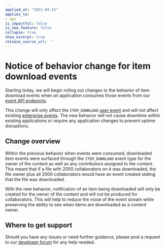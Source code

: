 ```yaml
---
applied_at: "2021-04-15"
applies_to: 
- api
is_impactful: false
is_new_feature: false
collapse: true
show_excerpt: true
release_source_url: ''
---
```


# Notice of behavior change for item download events

Starting today, we will begin rolling out changes to the behavior
of item download events when an application consumes those events from our
[event API endpoints][event-apis]. 

This change will only affect the
`ITEM_DOWNLOAD` [user event][user-events] and will not affect existing
[enterprise events][enterprise-events]. The new behavior will not cause
downtime within existing applications or require any application changes to
prevent uptime disruptions.

<!-- more -->

## Change overview

Within the previous behavior when events were consumed, downloaded item
events were surfaced through the `ITEM_DOWNLOAD` event type for the owner of
the content as well as any contributors assigned to the content. This meant
that if a file with 2000 collaborators on it was downloaded, the file owner
plus all 2000 collaborators would have an event created stating that the file
was downloaded.

With the new behavior, notification of an item being downloaded will only be
created for the owner of the content and will not be produced for
collaborators. This will help to reduce the noise of the event stream while
preserving the ability to see when items are downloaded as a content owner.

## Where to get support

Should you have any issues or need further guidance, please post a request to
our [developer forum][forum] for any help needed.

[event-apis]: https://developer.box.com/reference/get-events/
[user-events]: https://developer.box.com/guides/events/user-events/for-user/#event-types
[enterprise-events]: https://developer.box.com/guides/events/enterprise-events/for-enterprise/
[user-access-token]: g://authentication/jwt/user-access-tokens/
[forum]: https://support.box.com/hc/en-us/community/topics/360001932973-Platform-and-Developer-Forum
